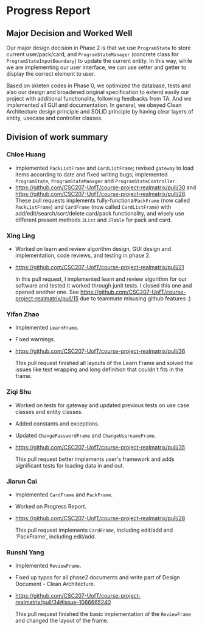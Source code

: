 # Progress Report

## Major Decision and Worked Well
Our major design decision in Phase 2 is that we use `ProgramState` to store current user/pack/card, and `ProgramStateManager` (concrete class for `ProgramStateInputBoundary`)
to update the current entity. In this way, while we are implementing our user interface, we can use setter and getter to display the correct element to user.

Based on skleten codes in Phase 0, we optimized the database, tests and also our design and broadened original specification to extend easily our project with additional functionality, following feedbacks from TA. 
And we implemented all GUI and documentation.
In general, we obeyed Clean Architecture design principle and SOLID principle by having clear layers of entity, usecase and controller classes.

## Division of work summary
### Chloe Huang
- Implemented `PackListFrame` and `CardListFrame`; revised `gateway` to load items according to date and fixed writing bugs; implemented `ProgramState`, `ProgramStateManager` and `ProgramStateController`.
- https://github.com/CSC207-UofT/course-project-realmatrix/pull/30 and https://github.com/CSC207-UofT/course-project-realmatrix/pull/28. These pull requests implements fully-functional`PackFrame` (now called `PackListFrame`) and `CardFrame` (now called `CardListFrame`) with add/edit/search/sort/delete card/pack functionality, and wisely use different present methods `JList` and `JTable` for pack and card. 

### Xing Ling
- Worked on learn and review algorithm design, GUI design and implementation, code reviews, and testing in phase 2. 
- https://github.com/CSC207-UofT/course-project-realmatrix/pull/21 

   In this pull request, I implemented learn and review algorithm for our software and tested it worked through junit tests. I closed this one and opened another one. 
See https://github.com/CSC207-UofT/course-project-realmatrix/pull/15
due to teammate misusing github features :)

### Yifan Zhao
- Implemented `LearnFrame`.
- Fixed warnings.
- https://github.com/CSC207-UofT/course-project-realmatrix/pull/36

  This pull request finished all layouts of the Learn Frame and solved the issues like text wrapping and long definition that couldn't fits in the frame.

### Ziqi Shu
- Worked on tests for gateway and updated previous tests on use case classes and entity classes. 
- Added constants and exceptions. 
- Updated `ChangePasswordFrame` and `ChangeUsernameFrame`.
- https://github.com/CSC207-UofT/course-project-realmatrix/pull/35

  This pull request better implements user's framework and adds significant tests for loading data in and out.

### Jiarun Cai
- Implemented `CardFrame` and `PackFrame`.
- Worked on Progress Report.
- https://github.com/CSC207-UofT/course-project-realmatrix/pull/28

  This pull request implements `CardFrame`, including edit/add and 'PackFrame', including edit/add.

### Runshi Yang
- Implemented `ReviewFrame`.
- Fixed up typos for all phase2 documents and write part of Design Document - Clean Architecture.
- https://github.com/CSC207-UofT/course-project-realmatrix/pull/34#issue-1066665240

  This pull request finished the basic implementation of the `ReviewFrame` and changed the layout of the frame.




